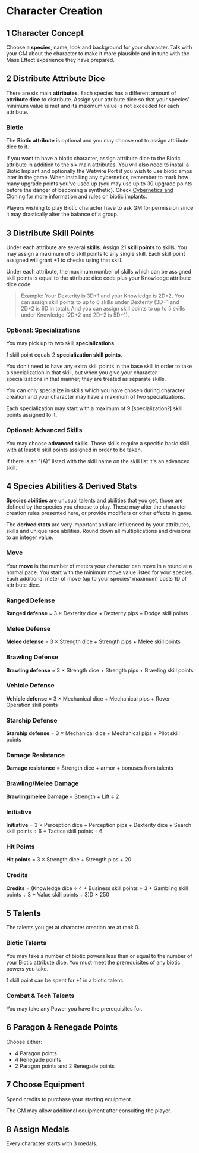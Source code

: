 # Character Creation

## 1 Character Concept

Choose a **species**, name, look and background for your character. Talk with your GM about the character to make it
more plausible and in tune with the Mass Effect experience they have prepared.

## 2 Distribute Attribute Dice

There are six main **attributes**. Each species has a different amount of **attribute dice** to distribute. Assign your
attribute dice so that your species' minimum value is met and its maximum value is not exceeded for each attribute.

### Biotic

The **Biotic attribute** is optional and you may choose not to assign attribute dice to it.

If you want to have a biotic character, assign attribute dice to the Biotic attribute in addition to the six main
attributes. You will also need to install a Biotic Implant and optionally the Wetwire Port if you wish to use biotic
amps later in the game. When installing any cybernetics, remember to mark how many upgrade points you’ve used up (you
may use up to 30 upgrade points before the danger of becoming a synthetic). Check
[Cybernetics and Cloning](cybernetics-and-cloning.md) for more information and rules on biotic implants.

Players wishing to play Biotic character have to ask GM for permission since it may drastically alter the balance of a
group.

## 3 Distribute Skill Points

Under each attribute are several **skills**. Assign 21 **skill points** to skills. You may assign a maximum of 6 skill
points to any single skill. Each skill point assigned will grant +1 to checks using that skill.

Under each attribute, the maximum number of skills which can be assigned skill points is equal to the attribute dice
code plus your Knowledge attribute dice code.

> Example: Your Dexterity is 3D+1 and your Knowledge is 2D+2. You can assign skill points to up to 6 skills under
> Dexterity (3D+1 and 2D+2 is 6D in total). And you can assign skill points to up to 5 skills under Knowledge (2D+2 and
> 2D+2 is 5D+1).

### Optional: Specializations

You may pick up to two skill **specializations**.

1 skill point equals 2 **specialization skill points**.

You don’t need to have any extra skill points in the base skill in order to take a specialization in that skill, but
when you give your character specializations in that manner, they are treated as separate skills.

You can only specialize in skills which you have chosen during character creation and your character may have a maximum
of two specializations.

Each specialization may start with a maximum of 9 [specialization?] skill points assigned to it.

### Optional: Advanced Skills

You may choose **advanced skills**. Those skills require a specific basic skill with at least 6 skill points assigned in
order to be taken.

If there is an "(A)" listed with the skill name on the skill list it's an advanced skill.

## 4 Species Abilities & Derived Stats

**Species abilities** are unusual talents and abilities that you get, those are defined by the species you choose to
play. These may alter the character creation rules presented here, or provide modifiers or other effects in game.

The **derived stats** are very important and are influenced by your attributes, skills and unique race abilities. Round
down all multiplications and divisions to an integer value.

### Move

Your **move** is the number of meters your character can move in a round at a normal pace. You start with the minimum
move value listed for your species. Each additional meter of move (up to your species' maximum) costs 1D of attribute
dice.

### Ranged Defense

**Ranged defense** = 3 × Dexterity dice + Dexterity pips + Dodge skill points

### Melee Defense

**Melee defense** = 3 × Strength dice + Strength pips + Melee skill points

### Brawling Defense

**Brawling defense** = 3 × Strength dice + Strength pips + Brawling skill points

### Vehicle Defense

**Vehicle defense** = 3 × Mechanical dice + Mechanical pips + Rover Operation skill points

### Starship Defense

**Starship defense** = 3 × Mechanical dice + Mechanical pips + Pilot skill points

### Damage Resistance

**Damage resistance** = Strength dice + armor + bonuses from talents

### Brawling/Melee Damage

**Brawling/melee Damage** = Strength + Lift ÷ 2

### Initiative

**Initiative** = 3 × Perception dice + Perception pips + Dexterity dice + Search skill points ÷ 6 + Tactics skill points ÷ 6

### Hit Points

**Hit points** = 3 × Strength dice + Strength pips + 20

### Credits

**Credits** = (Knowledge dice ÷ 4 + Business skill points ÷ 3 + Gambling skill points ÷ 3 + Value skill points ÷ 3)D × 250

## 5 Talents

The talents you get at character creation are at rank 0.

### Biotic Talents

You may take a number of biotic powers less than or equal to the number of your Biotic attribute dice. You must meet the
prerequisites of any biotic powers you take.

1 skill point can be spent for +1 in a biotic talent.

### Combat & Tech Talents

You may take any Power you have the prerequisites for.

## 6 Paragon & Renegade Points

Choose either:

* 4 Paragon points
* 4 Renegade points
* 2 Paragon points and 2 Renegade points

## 7 Choose Equipment

Spend credits to purchase your starting equipment.

The GM may allow additional equipment after consulting the player.

## 8 Assign Medals

Every character starts with 3 medals.
